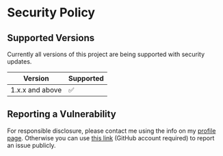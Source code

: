 # Security Policy

## Supported Versions

Currently all versions of this project are
being supported with security updates.

| Version         | Supported          |
| --------------- | ------------------ |
| 1.x.x and above | :white_check_mark: |

## Reporting a Vulnerability

For responsible disclosure, please contact me using the info on my [profile page](https://github.com/thomasleplus). Otherwise you can use [this link](https://github.com/thomasleplus/android-nfc-timestamp/issues/new?assignees=thomasleplus&labels=security&template=security_vulnerability.md&title=%5BVULN%5D) (GitHub account required) to report an issue publicly.
